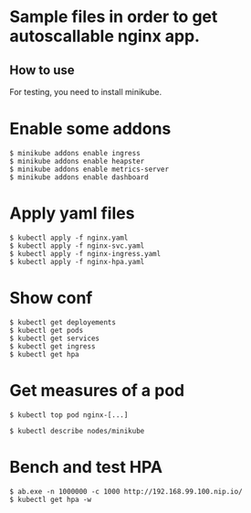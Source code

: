 Sample files in order to get autoscallable nginx app.
========

How to use
-----

For testing, you need to install minikube.

# Enable some addons

	$ minikube addons enable ingress
	$ minikube addons enable heapster
	$ minikube addons enable metrics-server
	$ minikube addons enable dashboard

# Apply yaml files

	$ kubectl apply -f nginx.yaml
	$ kubectl apply -f nginx-svc.yaml
	$ kubectl apply -f nginx-ingress.yaml
	$ kubectl apply -f nginx-hpa.yaml

# Show conf

	$ kubectl get deployements
	$ kubectl get pods
	$ kubectl get services
	$ kubectl get ingress
	$ kubectl get hpa

# Get measures of a pod

	$ kubectl top pod nginx-[...]

	$ kubectl describe nodes/minikube

# Bench and test HPA

	$ ab.exe -n 1000000 -c 1000 http://192.168.99.100.nip.io/
	$ kubectl get hpa -w
